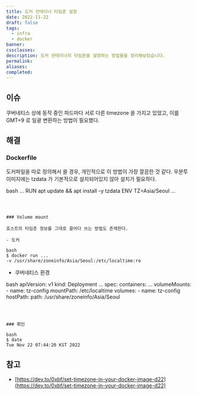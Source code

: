 ```yaml
---
title: 도커 컨테이너 타임존 설정
date: 2022-11-22
draft: false
tags:
  - infra
  - docker
banner: 
cssclasses: 
description: 도커 컨테이너의 타임존을 설정하는 방법들을 정리해보았습니다.
permalink: 
aliases: 
completed:
---
```

## 이슈

쿠버네티스 상에 동작 중인 파드마다 서로 다른 timezone 을 가지고 있었고, 이를 GMT+9 로 일괄 변환하는 방법이 필요했다.

  

## 해결

### Dockerfile

도커파일을 따로 정의해서 쓸 경우, 개인적으로 이 방법이 가장 깔끔한 것 같다. 우분투 이미지에는 tzdata 가 기본적으로 설치되어있지 않아 설치가 필요하다.

bash
...
RUN apt update && apt install -y tzdata
ENV TZ=Asia/Seoul
...
```

  

### Volume mount

호스트의 타임존 정보를 그대로 끌어다 쓰는 방법도 존재한다.

- 도커

bash
$ docker run ...
-v /usr/share/zoneinfo/Asia/Seoul:/etc/localtime:ro
```

- 쿠버네티스 환경

bash
apiVersion: v1
kind: Deployment
...
spec:
  containers:
    ...
    volumeMounts:
    - name: tz-config
      mountPath: /etc/localtime
  volumes:
    - name: tz-config
      hostPath:
        path: /usr/share/zoneinfo/Asia/Seoul
```

  

### 확인

bash
$ date
Tue Nov 22 07:44:20 KST 2022
```

  

## 참고

- [https://dev.to/0xbf/set-timezone-in-your-docker-image-d22](https://dev.to/0xbf/set-timezone-in-your-docker-image-d22)